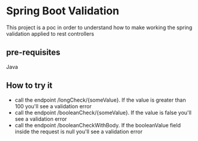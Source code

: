 # Spring Boot Validation
This project is a poc in order to understand how to make working the spring validation applied to rest controllers

## pre-requisites
Java

## How to try it
- call the endpoint /longCheck/{someValue}. If the value is greater than 100 you'll see a validation error
- call the endpoint /booleanCheck/{someValue}. If the value is false you'll see a validation error
- call the endpoint /booleanCheckWithBody. If the booleanValue field inside the request is null you'll see a validation error
